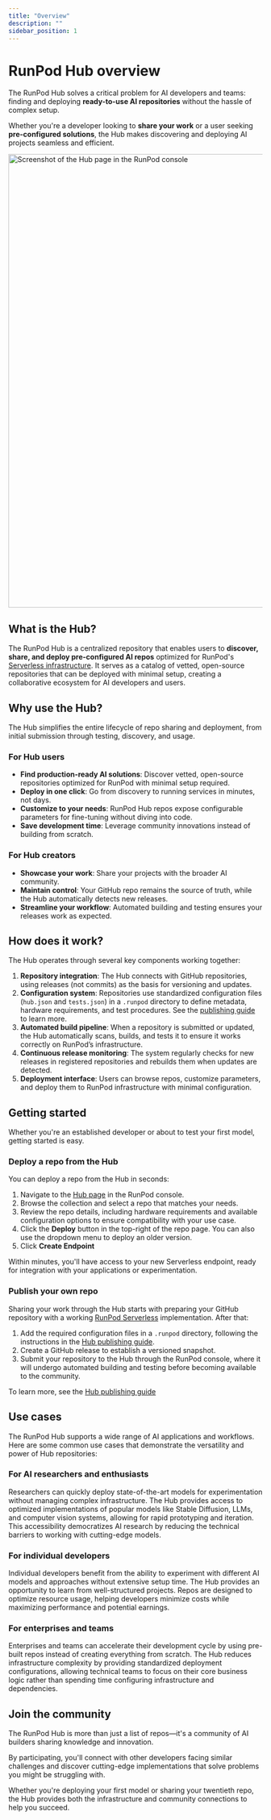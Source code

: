 ```yaml
---
title: "Overview"
description: ""
sidebar_position: 1
---
```


# RunPod Hub overview

The RunPod Hub solves a critical problem for AI developers and teams: finding and deploying **ready-to-use AI repositories** without the hassle of complex setup.

Whether you're a developer looking to **share your work** or a user seeking **pre-configured solutions**, the Hub makes discovering and deploying AI projects seamless and efficient.

<img src="/img/docs/hub-homepage.png" width="900" alt="Screenshot of the Hub page in the RunPod console"/>

## What is the Hub?

The RunPod Hub is a centralized repository that enables users to **discover, share, and deploy pre-configured AI repos** optimized for RunPod's [Serverless infrastructure](/serverless/overview/). It serves as a catalog of vetted, open-source repositories that can be deployed with minimal setup, creating a collaborative ecosystem for AI developers and users.

## Why use the Hub?

The Hub simplifies the entire lifecycle of repo sharing and deployment, from initial submission through testing, discovery, and usage.

### For Hub users

- **Find production-ready AI solutions**: Discover vetted, open-source repositories optimized for RunPod with minimal setup required.
- **Deploy in one click**: Go from discovery to running services in minutes, not days.
- **Customize to your needs**: RunPod Hub repos expose configurable parameters for fine-tuning without diving into code.
- **Save development time**: Leverage community innovations instead of building from scratch.

### For Hub creators

- **Showcase your work**: Share your projects with the broader AI community.
- **Maintain control**: Your GitHub repo remains the source of truth, while the Hub automatically detects new releases.
- **Streamline your workflow**: Automated building and testing ensures your releases work as expected.

## How does it work?

The Hub operates through several key components working together:

1. **Repository integration**: The Hub connects with GitHub repositories, using releases (not commits) as the basis for versioning and updates.
2. **Configuration system**: Repositories use standardized configuration files (`hub.json` and `tests.json`) in a `.runpod` directory to define metadata, hardware requirements, and test procedures. See the [publishing guide](/hub/publishing-guide) to learn more.
3. **Automated build pipeline**: When a repository is submitted or updated, the Hub automatically scans, builds, and tests it to ensure it works correctly on RunPod’s infrastructure.
4. **Continuous release monitoring**: The system regularly checks for new releases in registered repositories and rebuilds them when updates are detected.
5. **Deployment interface**: Users can browse repos, customize parameters, and deploy them to RunPod infrastructure with minimal configuration.

## Getting started

Whether you're an established developer or about to test your first model, getting started is easy.

### Deploy a repo from the Hub

You can deploy a repo from the Hub in seconds:

1. Navigate to the [Hub page](https://www.runpod.io/console/hub) in the RunPod console.
2. Browse the collection and select a repo that matches your needs.
3. Review the repo details, including hardware requirements and available configuration options to ensure compatibility with your use case.
4. Click the **Deploy** button in the top-right of the repo page. You can also use the dropdown menu to deploy an older version.
5. Click **Create Endpoint**

Within minutes, you'll have access to your new Serverless endpoint, ready for integration with your applications or experimentation.

### Publish your own repo

Sharing your work through the Hub starts with preparing your GitHub repository with a working [RunPod Serverless](/serverless/overview) implementation. After that:

1. Add the required configuration files in a `.runpod` directory, following the instructions in the [Hub publishing guide](/hub/publishing-guide).
2. Create a GitHub release to establish a versioned snapshot.
3. Submit your repository to the Hub through the RunPod console, where it will undergo automated building and testing before becoming available to the community.

To learn more, see the [Hub publishing guide](/hub/publishing-guide)

## Use cases

The RunPod Hub supports a wide range of AI applications and workflows. Here are some common use cases that demonstrate the versatility and power of Hub repositories:

### For AI researchers and enthusiasts

Researchers can quickly deploy state-of-the-art models for experimentation without managing complex infrastructure. The Hub provides access to optimized implementations of popular models like Stable Diffusion, LLMs, and computer vision systems, allowing for rapid prototyping and iteration. This accessibility democratizes AI research by reducing the technical barriers to working with cutting-edge models.

### For individual developers

Individual developers benefit from the ability to experiment with different AI models and approaches without extensive setup time. The Hub provides an opportunity to learn from well-structured projects. Repos are designed to optimize resource usage, helping developers minimize costs while maximizing performance and potential earnings.

### For enterprises and teams

Enterprises and teams can accelerate their development cycle by using pre-built repos instead of creating everything from scratch. The Hub reduces infrastructure complexity by providing standardized deployment configurations, allowing technical teams to focus on their core business logic rather than spending time configuring infrastructure and dependencies.

## Join the community

The RunPod Hub is more than just a list of repos—it's a community of AI builders sharing knowledge and innovation.

By participating, you'll connect with other developers facing similar challenges and discover cutting-edge implementations that solve problems you might be struggling with.

Whether you're deploying your first model or sharing your twentieth repo, the Hub provides both the infrastructure and community connections to help you succeed.